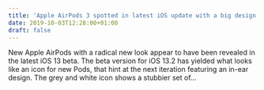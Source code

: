 ```yaml
---
title: 'Apple AirPods 3 spotted in latest iOS update with a big design change'
date: 2019-10-03T12:28:00+01:00
draft: false
---
```


New Apple AirPods with a radical new look appear to have been revealed in the latest iOS 13 beta. The beta version for iOS 13.2 has yielded what looks like an icon for new Pods, that hint at the next iteration featuring an in-ear design. The grey and white icon shows a stubbier set of…